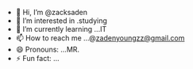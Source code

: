 - 👋 Hi, I’m @zacksaden
- 👀 I’m interested in .studying
- 🌱 I’m currently learning ...IT
- 📫 How to reach me ...@zadenyoungzz@gmail.com
- 😄 Pronouns: ...MR.
- ⚡ Fun fact: ...

<!---
zacksaden/zacksaden is a ✨ special ✨ repository because its `README.md` (this file) appears on your GitHub profile.
You can click the Preview link to take a look at your changes.
--->
